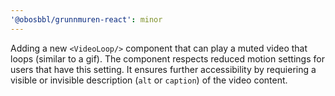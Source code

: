 ```yaml
---
'@obosbbl/grunnmuren-react': minor
---
```


Adding a new `<VideoLoop/>` component that can play a muted video that loops (similar to a gif). The component respects reduced motion settings for users that have this setting. It ensures further accessibility by requiering a visible or invisible description (`alt` or `caption`) of the video content.
